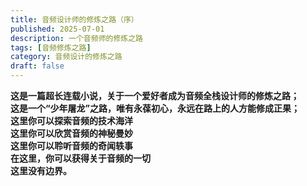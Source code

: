 ```yaml
---
title: 音频设计师的修炼之路（序）
published: 2025-07-01
description: 一个音频师的修炼之路
tags: [音频修炼之路]
category: 音频设计的修炼之路
draft: false
---
```


**这是一篇超长连载小说，关于一个爱好者成为音频全栈设计师的修炼之路；**<br />
**这是一个“少年屠龙”之路，唯有永葆初心，永远在路上的人方能修成正果；**<br />
**这里你可以探索音频的技术海洋**<br />
**这里你可以欣赏音频的神秘曼妙**<br />
**这里你可以聆听音频的奇闻轶事**<br />
**在这里，你可以获得关于音频的一切**<br />
**这里没有边界。**<br />
